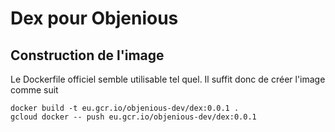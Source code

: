 # Dex pour Objenious

## Construction de l'image
Le Dockerfile officiel semble utilisable tel quel. Il suffit donc de créer l'image comme suit 

```
docker build -t eu.gcr.io/objenious-dev/dex:0.0.1 .
gcloud docker -- push eu.gcr.io/objenious-dev/dex:0.0.1
```